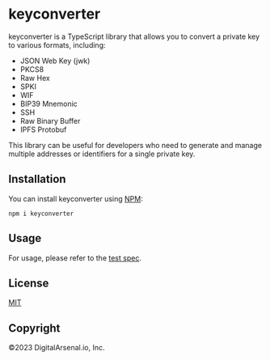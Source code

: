 # keyconverter

keyconverter is a TypeScript library that allows you to convert a private key to various formats, including:

- JSON Web Key (jwk)
- PKCS8
- Raw Hex
- SPKI
- WIF
- BIP39 Mnemonic
- SSH
- Raw Binary Buffer
- IPFS Protobuf

This library can be useful for developers who need to generate and manage multiple addresses or identifiers for a single private key.

## Installation

You can install keyconverter using [NPM](https://www.npmjs.com/package/keyconverter):

`npm i keyconverter`

## Usage

For usage, please refer to the [test spec](https://github.com/DigitalArsenal/keyconverter/blob/main/test/keyconvert.spec.ts).

## License

[MIT](https://opensource.org/license/mit/)

## Copyright

©2023 DigitalArsenal.io, Inc.
